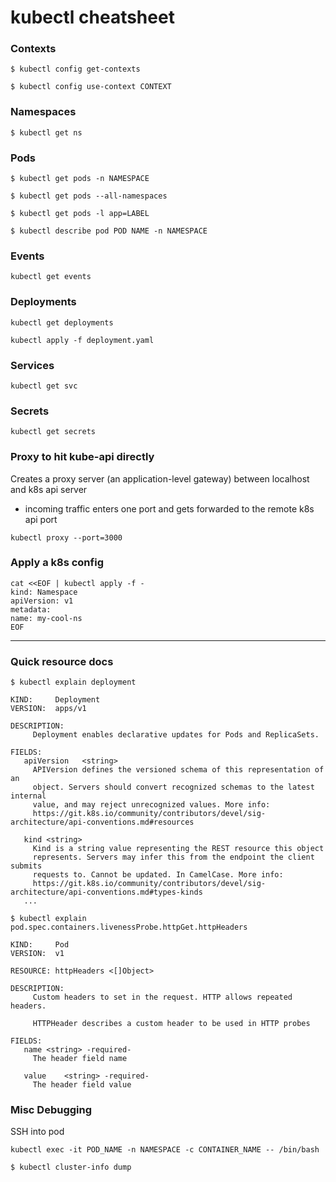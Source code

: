 # kubectl cheatsheet

### Contexts

```shell
$ kubectl config get-contexts

$ kubectl config use-context CONTEXT
```

### Namespaces

```shell
$ kubectl get ns
```

### Pods

```shell
$ kubectl get pods -n NAMESPACE

$ kubectl get pods --all-namespaces

$ kubectl get pods -l app=LABEL

$ kubectl describe pod POD NAME -n NAMESPACE
```

### Events

```shell
kubectl get events
```

### Deployments

```shell
kubectl get deployments

kubectl apply -f deployment.yaml
```

### Services

```shell
kubectl get svc
```

### Secrets
```shell
kubectl get secrets
```

### Proxy to hit kube-api directly

Creates a proxy server (an application-level gateway) between localhost and k8s api server
- incoming traffic enters one port and gets forwarded to the remote k8s api port

```shell
kubectl proxy --port=3000
```

### Apply a k8s config

```shell
cat <<EOF | kubectl apply -f -
kind: Namespace
apiVersion: v1
metadata:
name: my-cool-ns
EOF
```

---

### Quick resource docs

```shell
$ kubectl explain deployment

KIND:     Deployment
VERSION:  apps/v1

DESCRIPTION:
     Deployment enables declarative updates for Pods and ReplicaSets.

FIELDS:
   apiVersion	<string>
     APIVersion defines the versioned schema of this representation of an
     object. Servers should convert recognized schemas to the latest internal
     value, and may reject unrecognized values. More info:
     https://git.k8s.io/community/contributors/devel/sig-architecture/api-conventions.md#resources

   kind	<string>
     Kind is a string value representing the REST resource this object
     represents. Servers may infer this from the endpoint the client submits
     requests to. Cannot be updated. In CamelCase. More info:
     https://git.k8s.io/community/contributors/devel/sig-architecture/api-conventions.md#types-kinds
   ...

```

```shell
$ kubectl explain pod.spec.containers.livenessProbe.httpGet.httpHeaders

KIND:     Pod
VERSION:  v1

RESOURCE: httpHeaders <[]Object>

DESCRIPTION:
     Custom headers to set in the request. HTTP allows repeated headers.

     HTTPHeader describes a custom header to be used in HTTP probes

FIELDS:
   name	<string> -required-
     The header field name

   value	<string> -required-
     The header field value
```

### Misc Debugging

SSH into pod
```shell
kubectl exec -it POD_NAME -n NAMESPACE -c CONTAINER_NAME -- /bin/bash
```

```shell
$ kubectl cluster-info dump
```
